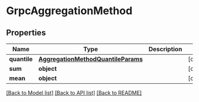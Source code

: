 # GrpcAggregationMethod

## Properties
Name | Type | Description | Notes
------------ | ------------- | ------------- | -------------
**quantile** | [**AggregationMethodQuantileParams**](AggregationMethodQuantileParams.md) |  | [optional] 
**sum** | **object** |  | [optional] 
**mean** | **object** |  | [optional] 

[[Back to Model list]](../README.md#documentation-for-models) [[Back to API list]](../README.md#documentation-for-api-endpoints) [[Back to README]](../README.md)


